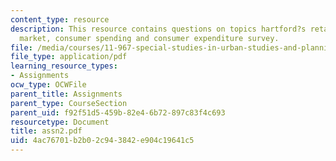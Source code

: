 ```yaml
---
content_type: resource
description: This resource contains questions on topics hartford?s retail area, retail
  market, consumer spending and consumer expenditure survey.
file: /media/courses/11-967-special-studies-in-urban-studies-and-planning-economic-development-planning-skills-january-iap-2007/4ac76701b2b02c943842e904c19641c5_assn2.pdf
file_type: application/pdf
learning_resource_types:
- Assignments
ocw_type: OCWFile
parent_title: Assignments
parent_type: CourseSection
parent_uid: f92f51d5-459b-82e4-6b72-897c83f4c693
resourcetype: Document
title: assn2.pdf
uid: 4ac76701-b2b0-2c94-3842-e904c19641c5
---
```


